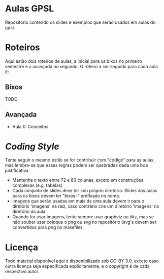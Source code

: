 Aulas GPSL
==========

Repositório contendo os slides e exemplos que serão usados em aulas do gpsl.

Roteiros
========

Aqui estão dois roteiros de aulas, a inicial para os bixos no primeiro semestre
e a avançada no segundo. O roteiro a ser seguido para cada aula é:

Bixos
-----
TODO

Avançada
--------
 - Aula 0: Conceitos

*Coding Style*
==============

Tente seguir o mesmo estilo se for contribuir com "código" para as aulas, mas
lembre-se que essas regras podem ser quebradas dada uma boa justificativa.

- Mantenha o texto entre 72 e 80 colunas, exceto em construções complexas (e.g.
  tabelas)
- Cada conjunto de slides deve ter seu próprio diretório. Slides das aulas para
  os bixos devem ter "bixos-" prefixado no nome.
- Imagens que serão usadas em mais de uma aula devem ir para o diretório
  'imagens' na raiz, caso contrário crie um diretório 'imagens' no diretório da
  aula
- Quando for usar imagens, tente sempre usar graphviz ou tikz, mas se não souber
  usar coloque o png ou svg no repositório (svg's devem ser convertidos para png
  no makefile)

Licença
=======

Todo material disponível aqui é disponibilizado sob CC-BY 3.0, exceto
caso outra licença seja especificada explicitamente, e o copyright é de cada
respectivo autor.
